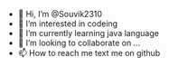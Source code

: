 - 👋 Hi, I’m @Souvik2310
- 👀 I’m interested in codeing
- 🌱 I’m currently learning java language
- 💞️ I’m looking to collaborate on ...
- 📫 How to reach me text me on github

<!---
Souvik2310/Souvik2310 is a ✨ special ✨ repository because its `README.md` (this file) appears on your GitHub profile.
You can click the Preview link to take a look at your changes.
--->
